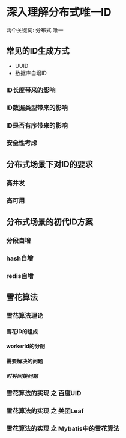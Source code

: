 # 深入理解分布式唯一ID
两个关键词: 分布式 唯一

## 常见的ID生成方式
* UUID
* 数据库自增ID
### ID长度带来的影响
### ID数据类型带来的影响
### ID是否有序带来的影响
### 安全性考虑

## 分布式场景下对ID的要求
### 高并发
### 高可用

## 分布式场景的初代ID方案
### 分段自增
### hash自增
### redis自增

## 雪花算法
### 雪花算法理论
#### 雪花ID的组成
#### workerId的分配
#### 需要解决的问题
##### 时钟回拨问题
### 雪花算法的实现 之 百度UID
### 雪花算法的实现 之 美团Leaf
### 雪花算法的实现 之 Mybatis中的雪花算法
